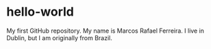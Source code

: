 # hello-world
My first GitHub repository.
My name is Marcos Rafael Ferreira. I live in Dublin, but I am originally from Brazil.
